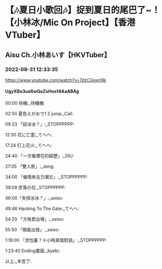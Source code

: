 # 【🎶夏日小歌回🎶】捉到夏日的尾巴了~！【小林冰/Mic On Project】【香港VTuber】

## Aisu Ch.小林あいす【HKVTuber】

### 2022-08-31 12:33:35

https://www.youtube.com/watch?v=7dzCGoerl9k

#### UgyXBo3us6wQeZsHoe14AaABAg

00:00 待機:_待機機:

02:50 夏色えがおで1 2 jump:_Call:

09:23 「捉冰冰？」:_STOPPPPPP:

12:30 花に亡霊:_てへへ:

17:24 打上花火:_てへへ:

24:40 「一次看煙花的經歷」:_DIU:

27:05 「雙人房」:_Jeng:

34:00 「催情朱古力潮文」:_STOPPPPPP:

39:59 奈落の花:_STOPPPPPP:

46:00「失控冰冰？」:_seiso:

49:46 Hacking To The Gate:_てへへ:

54:20 「方格君出場」:_seiso:

55:50 「換裝出發」:_seiso:

1:18:00 「求包養？十小時真情對話」:_STOPPPPPP:

1:23:40 Ending畫面:_byebi:

以上:_辛苦了:

